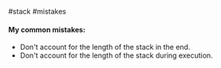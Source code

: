 #stack
#mistakes

#### My common mistakes:
- Don't account for the length of the stack in the end. 
- Don't account for the length of the stack during execution.
